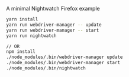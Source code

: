 A minimal Nightwatch Firefox example

```bash
yarn install
yarn run webdriver-manager -- update
yarn run webdriver-manager -- start
yarn run nightwatch

// OR
npm install
./node_modules/.bin/webdriver-manager update
./node_modules/.bin/webdriver-manager start
./node_modules/.bin/nightwatch
```


